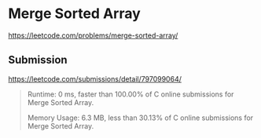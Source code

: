 # Merge Sorted Array

https://leetcode.com/problems/merge-sorted-array/

## Submission

https://leetcode.com/submissions/detail/797099064/

> Runtime: 0 ms, faster than 100.00% of C online submissions for Merge Sorted Array.
>
> Memory Usage: 6.3 MB, less than 30.13% of C online submissions for Merge Sorted Array.
